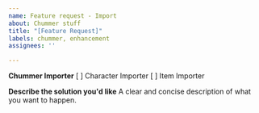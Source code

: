 ```yaml
---
name: Feature request - Import
about: Chummer stuff
title: "[Feature Request]"
labels: chummer, enhancement
assignees: ''

---
```


**Chummer Importer**
[ ] Character Importer
[ ] Item Importer

**Describe the solution you'd like**
A clear and concise description of what you want to happen.
